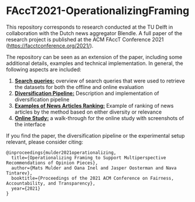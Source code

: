 # FAccT2021-OperationalizingFraming

This repository corresponds to research conducted at the TU Delft in collaboration with the Dutch news aggregator Blendle. A full paper of the research project is published at the ACM FAccT Conference 2021 (https://facctconference.org/2021/).

The repository can be seen as an extension of the paper, including some additional details, examples and technical implementation. In general, the following aspects are included:

1. [__Search queries:__](https://github.com/oana-inel/FAccT2021-OperationalizingFraming/tree/main/1.%20Search%20Queries) overview of search queries that were used to retrieve the datasets for both the offline and online evaluation
2. [__Diversification Pipeline:__](https://github.com/oana-inel/FAccT2021-OperationalizingFraming/tree/main/2.%20Diversification%20Pipeline) Description and implementation of diversification pipeline
3. [__Examples of News Articles Ranking:__](https://github.com/oana-inel/FAccT2021-OperationalizingFraming/tree/main/3.%20Article%20Examples) Example of ranking of news articles by the method based on either diversity or relevance 
4. [__Online Study:__](https://github.com/oana-inel/FAccT2021-OperationalizingFraming/tree/main/4.%20Online%20Study) a walk-through for the online study with screenshots of the interface 



If you find the paper, the diversification pipeline or the experimental setup relevant, please consider citing:

```
@inproceedings{mulder2021operationalizing,
  title={Operationalizing Framing to Support Multiperspective Recommendations of Opinion Pieces},
  author={Mats Mulder and Oana Inel and Jasper Oosterman and Nava Tintarev},
  booktitle={Proceedings of the 2021 ACM Conference on Fairness, Accountability, and Transparency},
  year={2021}
}
```
